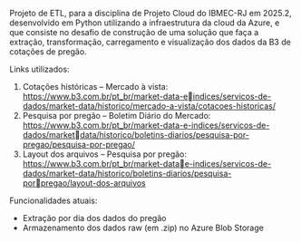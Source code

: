 Projeto de ETL, para a disciplina de Projeto Cloud do IBMEC-RJ em 2025.2, desenvolvido em Python utilizando a infraestrutura da cloud da Azure, e que consiste no desafio de construção de uma solução que faça a extração, transformação, carregamento e visualização dos dados da B3 de cotações de pregão.

Links utilizados:
1. Cotações históricas – Mercado à vista: https://www.b3.com.br/pt_br/market-data-eindices/servicos-de-dados/market-data/historico/mercado-a-vista/cotacoes-historicas/
2. Pesquisa por pregão – Boletim Diário do Mercado: 
https://www.b3.com.br/pt_br/market-data-e-indices/servicos-de-dados/marketdata/historico/boletins-diarios/pesquisa-por-pregao/pesquisa-por-pregao/
3. Layout dos arquivos – Pesquisa por pregão: https://www.b3.com.br/pt_br/market-datae-indices/servicos-de-dados/market-data/historico/boletins-diarios/pesquisa-porpregao/layout-dos-arquivos

Funcionalidades atuais:
- Extração por dia dos dados do pregão
- Armazenamento dos dados raw (em .zip) no Azure Blob Storage
